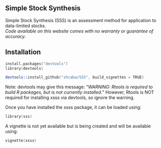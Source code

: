 ## Simple Stock Synthesis 

Simple Stock Synthesis (SSS) is an assessment method for application to data-limited stocks.  
*Code available on this website comes with no warranty or guarantee of accuracy.*

## Installation

```S
install.packages("devtools")
library(devtools)

devtools::install_github("shcaba/SSS", build_vignettes = TRUE)
```

Note: devtools may give this message: "*WARNING: Rtools is required to build R packages, but is not currently installed.*" However, Rtools is NOT required for installing xsss via devtools, so ignore the warning.

Once you have installed the xsss package, it can be loaded using:

```S
library(sss)
```
A vignette is not yet available but is being created and will be available using:

```S
vignette(xsss)
```
